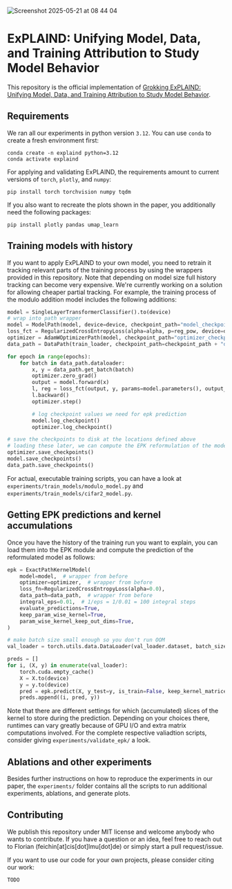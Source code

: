 ![Screenshot 2025-05-21 at 08 44 04](https://github.com/user-attachments/assets/077ef1a3-2e37-4e3a-8434-cf6673369122)

# ExPLAIND: Unifying Model, Data, and Training Attribution to Study Model Behavior

This repository is the official implementation of [Grokking ExPLAIND: Unifying Model, Data, and Training Attribution to Study Model Behavior](https://github.com/mainlp/path_kernels). 


## Requirements

We ran all our experiments in python version `3.12`. You can use `conda` to create a fresh environment first:

```
conda create -n explaind python=3.12
conda activate explaind
```

For applying and validating ExPLAIND, the requirements amount to current versions of `torch`, `plotly`, and `numpy`:

```setup
pip install torch torchvision numpy tqdm
```

If you also want to recreate the plots shown in the paper, you additionally need the following packages:

```setup
pip install plotly pandas umap_learn
```


## Training models with history

If you want to apply ExPLAIND to your own model, you need to retrain it tracking relevant parts of the training process by using the wrappers provided in this repository. Note that depending on model size full history tracking can become very expensive. We're currently working on a solution for allowing cheaper partial tracking. For example, the training process of the modulo addition model includes the following additions:

```python
model = SingleLayerTransformerClassifier().to(device)
# wrap into path wrapper
model = ModelPath(model, device=device, checkpoint_path="model_checkpoint.pt")
loss_fct = RegularizedCrossEntropyLoss(alpha=alpha, p=reg_pow, device=device)
optimizer = AdamWOptimizerPath(model, checkpoint_path="optimizer_checkpoint.pt")
data_path = DataPath(train_loader, checkpoint_path=checkpoint_path + "data_checkpoint.pt", overwrite=True, full_batch=False)

for epoch in range(epochs):
    for batch in data_path.dataloader:
        x, y = data_path.get_batch(batch)
        optimizer.zero_grad()
        output = model.forward(x)
        l, reg = loss_fct(output, y, params=model.parameters(), output_reg=True)
        l.backward()
        optimizer.step()

        # log checkpoint values we need for epk prediction
        model.log_checkpoint() 
        optimizer.log_checkpoint()

# save the checkpoints to disk at the locations defined above
# loading these later, we can compute the EPK reformulation of the model
optimizer.save_checkpoints()
model.save_checkpoints()
data_path.save_checkpoints()
```

For actual, executable training scripts, you can have a look at `experiments/train_models/modulo_model.py` and `experiments/train_models/cifar2_model.py`.

## Getting EPK predictions and kernel accumulations

Once you have the history of the training run you want to explain, you can load them into the EPK module and compute the prediction of the reformulated model as follows:

```python
epk = ExactPathKernelModel(
    model=model,  # wrapper from before
    optimizer=optimizer,  # wrapper from before
    loss_fn=RegularizedCrossEntropyLoss(alpha=0.0),
    data_path=data_path,  # wrapper from before
    integral_eps=0.01,  # 1/eps = 1/0.01 = 100 integral steps
    evaluate_predictions=True,
    keep_param_wise_kernel=True,
    param_wise_kernel_keep_out_dims=True,
)

# make batch size small enough so you don't run OOM
val_loader = torch.utils.data.DataLoader(val_loader.dataset, batch_size=100, shuffle=False)

preds = []
for i, (X, y) in enumerate(val_loader):
    torch.cuda.empty_cache()
    X = X.to(device)
    y = y.to(device)
    pred = epk.predict(X, y_test=y, is_train=False, keep_kernel_matrices=True)
    preds.append((i, pred, y))
```

Note that there are different settings for which (accumulated) slices of the kernel to store during the prediction. Depending on your choices there, runtimes can vary greatly because of GPU I/O and extra matrix computations involved. For the complete respective valiadtion scripts, consider giving `experiments/validate_epk/` a look.

## Ablations and other experiments

Besides further instructions on how to reproduce the experiments in our paper, the `experiments/` folder contains all the scripts to run additional experiments, ablations, and generate plots.


## Contributing

We publish this repository under MIT license and welcome anybody who wants to contribute. If you have a question or an idea, feel free to reach out to Florian (feichin[at]cis[dot]lmu[dot]de) or simply start a pull request/issue.

If you want to use our code for your own projects, please consider citing our work:

```
TODO
```


